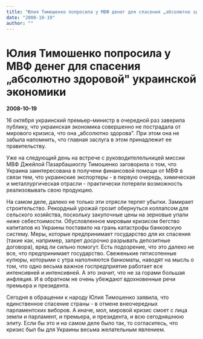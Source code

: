 ```yaml
---
title: "Юлия Тимошенко попросила у МВФ денег для спасения „абсолютно здоровой\" украинской экономики"
date: "2008-10-19"
author: ""
---
```


# Юлия Тимошенко попросила у МВФ денег для спасения „абсолютно здоровой" украинской экономики

**2008-10-19** 

16 октября украинский премьер-министр в очередной раз заверила публику, что украинская экономика совершенно не пострадала от мирового кризиса, что она „абсолютно здорова". При этом она не забыла напомнить, что главная заслуга в этом принадлежит ее правительству.

Уже на следующий день на встрече с руководителельницей миссии МВФ Джейлой Пазарбашиоглу Тимошенко заговорила о том, что Украина заинтересована в получени финансовой помощи от МВФ в связи тем, что украинские экспортеры - в первую очередь, химическая и металлургическая отрасли - практически потеряли возможность реализовывать свою продукцию.

На самом деле, далеко не только эти отрясли терпят убытки. Замирает строительство. Рекордный урожай грозит обернуться коллапсом для сельского хозяйства, поскольку закупочные цены на зерновые упали ниже себестоимости. Обусловленное мировым кризисом бегство капиталов из Украины поставило на грань катастрофы банковскую систему. Меры, которые предпринимает государство для их спасения (такие как, например, запрет досрочно разрывать депозитные договора), вряд ли сильно помогут. Есть подозрение, что это далеко не все, что предпринимает государство. Свеженькие пятисотенные купюры, которыми с утра наполняются банкоматы, наводят на мысль о том, что одно весьма важное госпредприятие работает все интенсивней и интенсивней. А это значит, что не за горами большая инфляция. И в обратном не очень убеждают вдохновенные речи премьера и президента.

Сегодня в обращении к народу Юлия Тимошенко заявила, что единственное спасение страны - в отмене внеочередных парламентских виборов. А иначе, мол, мировой кризис смоет с лица земли и парламент, и премьера, и президента, и всю сегодняшнюю элиту. Если бы это и на самом деле было так, то согласитесь, что кризис был бы для Украины весьма желательным явлением.
